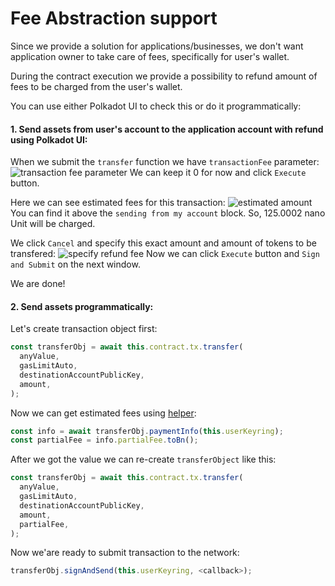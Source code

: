 # Fee Abstraction support
Since we provide a solution for applications/businesses, we don't want application owner to take care of fees, specifically for user's wallet. 

During the contract execution we provide a possibility to refund amount of fees to be charged from the user's wallet.

You can use either Polkadot UI to check this or do it programmatically:
#### 1. Send assets from user's account to the application account with refund using Polkadot UI:
When we submit the `transfer` function we have `transactionFee` parameter:
![transaction fee parameter](https://staticassetsshare.s3-us-west-2.amazonaws.com/Screenshot+from+2021-01-12+14-05-47.png)
We can keep it 0 for now and click `Execute` button.

Here we can see estimated fees for this transaction:
![estimated amount](https://staticassetsshare.s3-us-west-2.amazonaws.com/Screenshot+from+2021-01-12+14-06-03.png)
You can find it above the `sending from my account` block. So, 125.0002 nano Unit will be charged.

We click `Cancel` and specify this exact amount and amount of tokens to be transfered:
![specify refund fee](https://staticassetsshare.s3-us-west-2.amazonaws.com/Screenshot+from+2021-01-12+14-06-22.png)
Now we can click `Execute` button and `Sign and Submit` on the next window.

We are done!

#### 2. Send assets programmatically:

Let's create transaction object first:
```javascript
const transferObj = await this.contract.tx.transfer(
  anyValue,
  gasLimitAuto,
  destinationAccountPublicKey,
  amount,
);
```
Now we can get estimated fees using [helper](https://polkadot.js.org/docs/api/cookbook/tx/#how-do-i-estimate-the-transaction-fees):
```javascript
const info = await transferObj.paymentInfo(this.userKeyring);
const partialFee = info.partialFee.toBn();
```
After we got the value we can re-create `transferObject` like this:
```javascript
const transferObj = await this.contract.tx.transfer(
  anyValue,
  gasLimitAuto,
  destinationAccountPublicKey,
  amount,
  partialFee,
);
```

Now we'are ready to submit transaction to the network:
```javascript
transferObj.signAndSend(this.userKeyring, <callback>);
```
